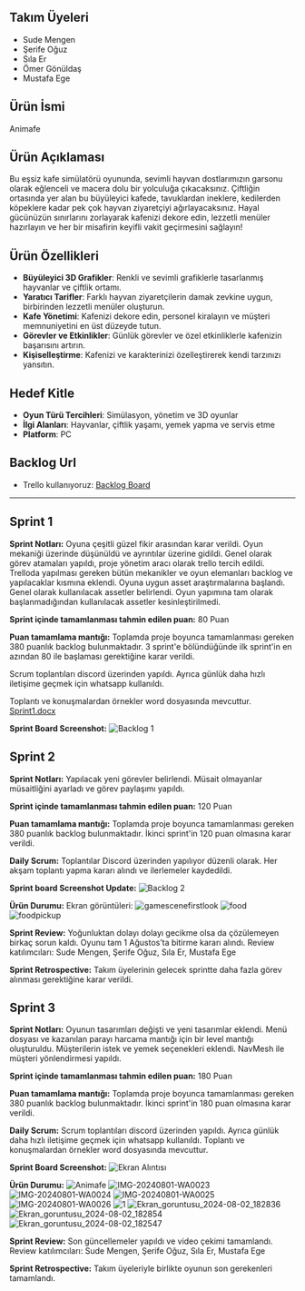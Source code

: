 ## Takım Üyeleri
- Sude Mengen
- Şerife Oğuz
- Sıla Er 
- Ömer Gönüldaş
- Mustafa Ege

## Ürün İsmi
Animafe 

## Ürün Açıklaması
Bu eşsiz kafe simülatörü oyununda, sevimli hayvan dostlarımızın garsonu olarak eğlenceli ve macera dolu bir yolculuğa çıkacaksınız. Çiftliğin ortasında yer alan bu büyüleyici kafede, tavuklardan ineklere, kedilerden köpeklere kadar pek çok hayvan ziyaretçiyi ağırlayacaksınız. Hayal gücünüzün sınırlarını zorlayarak kafenizi dekore edin, lezzetli menüler hazırlayın ve her bir misafirin keyifli vakit geçirmesini sağlayın!

## Ürün Özellikleri
- **Büyüleyici 3D Grafikler**: Renkli ve sevimli grafiklerle tasarlanmış hayvanlar ve çiftlik ortamı.
- **Yaratıcı Tarifler**: Farklı hayvan ziyaretçilerin damak zevkine uygun, birbirinden lezzetli menüler oluşturun.
- **Kafe Yönetimi**: Kafenizi dekore edin, personel kiralayın ve müşteri memnuniyetini en üst düzeyde tutun.
- **Görevler ve Etkinlikler**: Günlük görevler ve özel etkinliklerle kafenizin başarısını artırın.
- **Kişiselleştirme**: Kafenizi ve karakterinizi özelleştirerek kendi tarzınızı yansıtın.

## Hedef Kitle
- **Oyun Türü Tercihleri**: Simülasyon, yönetim ve 3D oyunlar
- **İlgi Alanları**: Hayvanlar, çiftlik yaşamı, yemek yapma ve servis etme
- **Platform**: PC

## Backlog Url
- Trello kullanıyoruz:
[Backlog Board](https://trello.com/invite/b/34ftw9i6/ATTI845e1ede9058be7446d36330a8c0499a73376994/grup-110)
---
## Sprint 1
**Sprint Notları:** Oyuna çeşitli güzel fikir arasından karar verildi. Oyun mekaniği üzerinde düşünüldü ve ayrıntılar üzerine gidildi.
Genel olarak görev atamaları yapıldı, proje yönetim aracı olarak trello tercih edildi. Trelloda yapılması gereken bütün mekanikler ve oyun elemanları backlog ve yapılacaklar kısmına eklendi. 
Oyuna uygun asset araştırmalarına başlandı. Genel olarak kullanılacak assetler belirlendi. Oyun yapımına tam olarak başlanmadığından kullanılacak assetler kesinleştirilmedi.

**Sprint içinde tamamlanması tahmin edilen puan:** 80 Puan

**Puan tamamlama mantığı:** Toplamda proje boyunca tamamlanması gereken 380 puanlık backlog bulunmaktadır. 3 sprint'e bölündüğünde ilk sprint'in en azından 80 ile başlaması gerektiğine karar verildi.

Scrum toplantıları discord üzerinden yapıldı. Ayrıca günlük daha hızlı iletişime geçmek için whatsapp kullanıldı.

Toplantı ve konuşmalardan örnekler word dosyasında mevcuttur. [Sprint1.docx](https://github.com/user-attachments/files/16182603/sprint1.docx)

**Sprint Board Screenshot:**
![Backlog 1](https://github.com/mustafa-ege/GoogleOUA-Bootcamp-Grup110/blob/main/ProjectManagementDocuments/backlog1.png) 

## Sprint 2
**Sprint Notları:** Yapılacak yeni görevler belirlendi. Müsait olmayanlar müsaitliğini ayarladı ve görev paylaşımı yapıldı.

**Sprint içinde tamamlanması tahmin edilen puan:** 120 Puan

**Puan tamamlama mantığı:** Toplamda proje boyunca tamamlanması gereken 380 puanlık backlog bulunmaktadır. İkinci sprint'in 120 puan olmasına karar verildi.

**Daily Scrum:** Toplantılar Discord üzerinden yapılıyor düzenli olarak. Her akşam toplantı yapma kararı alındı ve ilerlemeler kaydedildi.

**Sprint board Screenshot Update:**
![Backlog 2](https://github.com/mustafa-ege/GoogleOUA-Bootcamp-Grup110/blob/main/ProjectManagementDocuments/backlog2.png) 

**Ürün Durumu:** Ekran görüntüleri:
![gamescenefirstlook](https://github.com/mustafa-ege/GoogleOUA-Bootcamp-Grup110/blob/main/ProjectManagementDocuments/gamescenefirstlook.png) 
![food](https://github.com/mustafa-ege/GoogleOUA-Bootcamp-Grup110/blob/main/ProjectManagementDocuments/foodspawn.png) 
![foodpickup](https://github.com/mustafa-ege/GoogleOUA-Bootcamp-Grup110/blob/main/ProjectManagementDocuments/foodpickup.png) 

**Sprint Review:** Yoğunluktan dolayı dolayı gecikme olsa da çözülemeyen birkaç sorun kaldı. Oyunu tam 1 Ağustos’ta bitirme kararı alındı. Review katılımcıları: Sude Mengen, Şerife Oğuz, Sıla Er, Mustafa Ege

**Sprint Retrospective:** Takım üyelerinin gelecek sprintte daha fazla görev alınması gerektiğine karar verildi.

## Sprint 3
**Sprint Notları:** Oyunun tasarımları değişti ve yeni tasarımlar eklendi. Menü dosyası ve kazanılan parayı harcama mantığı için bir level mantığı oluşturuldu. Müşterilerin istek ve yemek seçenekleri eklendi. NavMesh ile müşteri yönlendirmesi yapıldı.

**Sprint içinde tamamlanması tahmin edilen puan:** 180 Puan

**Puan tamamlama mantığı:** Toplamda proje boyunca tamamlanması gereken 380 puanlık backlog bulunmaktadır. İkinci sprint'in 180 puan olmasına karar verildi.

**Daily Scrum:** Scrum toplantıları discord üzerinden yapıldı. Ayrıca günlük daha hızlı iletişime geçmek için whatsapp kullanıldı. Toplantı ve konuşmalardan örnekler word dosyasında mevcuttur.

**Sprint Board Screenshot:**
![Ekran Alıntısı](https://github.com/user-attachments/assets/16f1b6b7-65b1-4e15-a671-2ac7446ef14f)

**Ürün Durumu:**
![Animafe](https://github.com/user-attachments/assets/349976d7-675f-48d5-aa3f-a46045b3a201)
![IMG-20240801-WA0023](https://github.com/user-attachments/assets/a7c0d5bc-ad6f-4d48-ba8c-0ba46ec86367)
![IMG-20240801-WA0024](https://github.com/user-attachments/assets/117674ca-8f30-419f-b14b-aa917a910dc2)
![IMG-20240801-WA0025](https://github.com/user-attachments/assets/3ef480cf-6238-453b-963b-dd9534970ffa)
![IMG-20240801-WA0026](https://github.com/user-attachments/assets/a00792af-5b33-4504-967f-10825a088a79)
![1](https://github.com/user-attachments/assets/6b842ac0-6acc-42bb-bac7-03006cf3af8d)
![Ekran_goruntusu_2024-08-02_182836](https://github.com/user-attachments/assets/084bc3b5-fceb-4c2b-9abc-7b573ed5bcc5)
![Ekran_goruntusu_2024-08-02_182854](https://github.com/user-attachments/assets/1a268b15-e9dd-40ad-9074-d333343a5e4c)
![Ekran_goruntusu_2024-08-02_182547](https://github.com/user-attachments/assets/67bfb2b0-7e9f-4881-8777-51e2d1c46d70)

**Sprint Review:** Son güncellemeler yapıldı ve video çekimi tamamlandı. Review katılımcıları: Sude Mengen, Şerife Oğuz, Sıla Er, Mustafa Ege

**Sprint Retrospective:** Takım üyeleriyle birlikte oyunun son gerekenleri tamamlandı.

